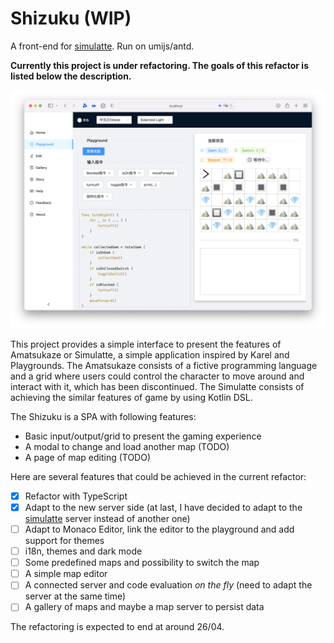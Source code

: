 # Shizuku (WIP)

A front-end for [simulatte](https://github.com/kokoro-aya/simulatte). Run on umijs/antd.

**Currently this project is under refactoring. The goals of this refactor is listed below the description.**

![](./img/screenshot.png)

This project provides a simple interface to present the features of Amatsukaze or Simulatte, a simple application inspired by
Karel and Playgrounds. The Amatsukaze consists of a fictive programming language and a grid where users could control
the character to move around and interact with it, which has been discontinued. The Simulatte consists of achieving the similar
features of game by using Kotlin DSL.

The Shizuku is a SPA with following features:

- Basic input/output/grid to present the gaming experience
- A modal to change and load another map (TODO)
- A page of map editing (TODO)

Here are several features that could be achieved in the current refactor:

- [x] Refactor with TypeScript
- [x] Adapt to the new server side (at last, I have decided to adapt to the [simulatte](https://github.com/kokoro-aya/simulatte) server instead of another one)
- [ ] Adapt to Monaco Editor, link the editor to the playground and add support for themes
- [ ] i18n, themes and dark mode
- [ ] Some predefined maps and possibility to switch the map
- [ ] A simple map editor
- [ ] A connected server and code evaluation *on the fly* (need to adapt the server at the same time)
- [ ] A gallery of maps and maybe a map server to persist data

The refactoring is expected to end at around 26/04.
